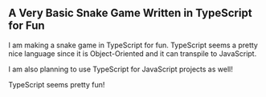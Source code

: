 ## A Very Basic Snake Game Written in TypeScript for Fun

I am making a snake game in TypeScript for fun. TypeScript seems a pretty nice language since it is Object-Oriented and it can transpile to JavaScript.

I am also planning to use TypeScript for JavaScript projects as well!

TypeScript seems pretty fun!

